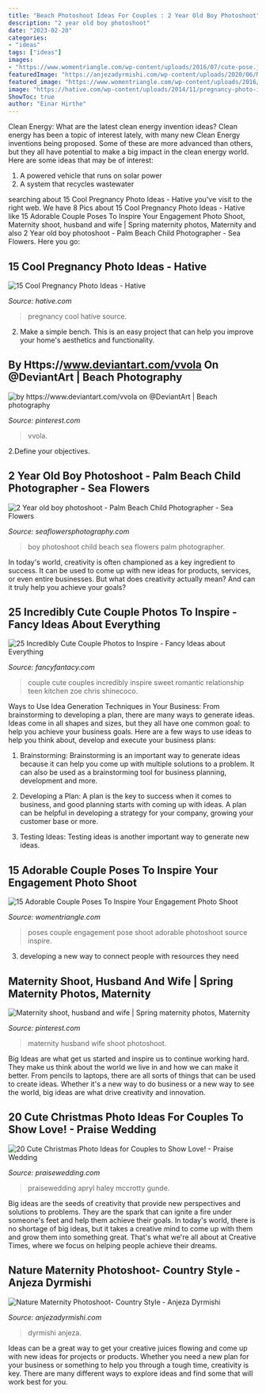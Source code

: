```yaml
---
title: "Beach Photoshoot Ideas For Couples : 2 Year Old Boy Photoshoot"
description: "2 year old boy photoshoot"
date: "2023-02-20"
categories:
- "ideas"
tags: ["ideas"]
images:
- "https://www.womentriangle.com/wp-content/uploads/2016/07/cute-pose.jpg"
featuredImage: "https://anjezadyrmishi.com/wp-content/uploads/2020/06/Mother-to-be-posing-in-nature-scaled.gif"
featured_image: "https://www.womentriangle.com/wp-content/uploads/2016/07/cute-pose.jpg"
image: "https://hative.com/wp-content/uploads/2014/11/pregnancy-photo-ideas/5-cool-pregnancy-photo-ideas.jpg"
ShowToc: true
author: "Einar Hirthe"
---
```



Clean Energy: What are the latest clean energy invention ideas?
Clean energy has been a topic of interest lately, with many new Clean Energy inventions being proposed. Some of these are more advanced than others, but they all have potential to make a big impact in the clean energy world. Here are some ideas that may be of interest: 
1. A powered vehicle that runs on solar power 
2. A system that recycles wastewater 

	

		
searching about 15 Cool Pregnancy Photo Ideas - Hative you've visit to the right web. We have 8 Pics about 15 Cool Pregnancy Photo Ideas - Hative like 15 Adorable Couple Poses To Inspire Your Engagement Photo Shoot, Maternity shoot, husband and wife | Spring maternity photos, Maternity and also 2 Year old boy photoshoot - Palm Beach Child Photographer - Sea Flowers. Here you go:
		
    
## 15 Cool Pregnancy Photo Ideas - Hative

<img loading=lazy src="https://hative.com/wp-content/uploads/2014/11/pregnancy-photo-ideas/5-cool-pregnancy-photo-ideas.jpg" onerror="this.onerror=null;this.src='https://tse1.mm.bing.net/th?id=OIP.afOQ9INkTX-N4ExvpyYeAwHaLH&amp;pid=15.1';" alt="15 Cool Pregnancy Photo Ideas - Hative">

_Source: hative.com_

>pregnancy cool hative source. 

	

2. Make a simple bench. This is an easy project that can help you improve your home's aesthetics and functionality. 

    
## By Https://www.deviantart.com/vvola On @DeviantArt | Beach Photography

<img loading=lazy src="https://i.pinimg.com/736x/b2/0b/e0/b20be053d2cd9aef4d7cddefdb270451.jpg" onerror="this.onerror=null;this.src='https://tse1.mm.bing.net/th?id=OIP.uyIfJgP7Tn3p-7VOuhgMAAHaLK&amp;pid=15.1';" alt="by https://www.deviantart.com/vvola on @DeviantArt | Beach photography">

_Source: pinterest.com_

>vvola. 

	

2.Define your objectives.

    
## 2 Year Old Boy Photoshoot - Palm Beach Child Photographer - Sea Flowers

<img loading=lazy src="http://seaflowersphotography.com/wp-content/uploads/2018/07/EV3A3349-copy.jpg" onerror="this.onerror=null;this.src='https://tse1.mm.bing.net/th?id=OIP.WrC-AugR92oXvt86f0TLTwHaE7&amp;pid=15.1';" alt="2 Year old boy photoshoot - Palm Beach Child Photographer - Sea Flowers">

_Source: seaflowersphotography.com_

>boy photoshoot child beach sea flowers palm photographer. 

	

In today's world, creativity is often championed as a key ingredient to success. It can be used to come up with new ideas for products, services, or even entire businesses. But what does creativity actually mean? And can it truly help you achieve your goals?

    
## 25 Incredibly Cute Couple Photos To Inspire - Fancy Ideas About Everything

<img loading=lazy src="https://fancyfantacy.com/wp-content/uploads/2020/05/Incredibly-Cute-Couple-Photos-to-Inspire-15.jpg" onerror="this.onerror=null;this.src='https://tse2.mm.bing.net/th?id=OIP.7LmN67R1VlAPi79Ttmx_hAAAAA&amp;pid=15.1';" alt="25 Incredibly Cute Couple Photos to Inspire - Fancy Ideas about Everything">

_Source: fancyfantacy.com_

>couple cute couples incredibly inspire sweet romantic relationship teen kitchen zoe chris shinecoco. 

	

Ways to Use Idea Generation Techniques in Your Business: From brainstorming to developing a plan, there are many ways to generate ideas.
Ideas come in all shapes and sizes, but they all have one common goal: to help you achieve your business goals. Here are a few ways to use ideas to help you think about, develop and execute your business plans:
1. Brainstorming: Brainstorming is an important way to generate ideas because it can help you come up with multiple solutions to a problem. It can also be used as a brainstorming tool for business planning, development and more.

2. Developing a Plan: A plan is the key to success when it comes to business, and good planning starts with coming up with ideas. A plan can be helpful in developing a strategy for your company, growing your customer base or more.

3. Testing Ideas: Testing ideas is another important way to generate new ideas.

    
## 15 Adorable Couple Poses To Inspire Your Engagement Photo Shoot

<img loading=lazy src="https://www.womentriangle.com/wp-content/uploads/2016/07/cute-pose.jpg" onerror="this.onerror=null;this.src='https://tse3.mm.bing.net/th?id=OIP.3AM8eU0WmWiVA57okBvXmQHaLK&amp;pid=15.1';" alt="15 Adorable Couple Poses To Inspire Your Engagement Photo Shoot">

_Source: womentriangle.com_

>poses couple engagement pose shoot adorable photoshoot source inspire. 

	

3. developing a new way to connect people with resources they need 

    
## Maternity Shoot, Husband And Wife | Spring Maternity Photos, Maternity

<img loading=lazy src="https://i.pinimg.com/736x/37/49/39/3749399676fc3bd0e50c48cefa4a4dc2--maternity-shoots-maternity-pictures.jpg" onerror="this.onerror=null;this.src='https://tse4.mm.bing.net/th?id=OIP.B1V0pomAEDbUW9mVLKMImQHaLH&amp;pid=15.1';" alt="Maternity shoot, husband and wife | Spring maternity photos, Maternity">

_Source: pinterest.com_

>maternity husband wife shoot photoshoot. 

	

Big Ideas are what get us started and inspire us to continue working hard. They make us think about the world we live in and how we can make it better. From pencils to laptops, there are all sorts of things that can be used to create ideas. Whether it's a new way to do business or a new way to see the world, big ideas are what drive creativity and innovation.

    
## 20 Cute Christmas Photo Ideas For Couples To Show Love! - Praise Wedding

<img loading=lazy src="https://www.praisewedding.com/wp-content/uploads/2014/12/christmaslover03-lights.jpg" onerror="this.onerror=null;this.src='https://tse4.mm.bing.net/th?id=OIP.PRfEUpryXrZCplv3Y1nXygHaPe&amp;pid=15.1';" alt="20 Cute Christmas Photo Ideas for Couples to Show Love! - Praise Wedding">

_Source: praisewedding.com_

>praisewedding apryl haley mccrotty gunde. 

	

Big ideas are the seeds of creativity that provide new perspectives and solutions to problems. They are the spark that can ignite a fire under someone's feet and help them achieve their goals. In today's world, there is no shortage of big ideas, but it takes a creative mind to come up with them and grow them into something great. That's what we're all about at Creative Times, where we focus on helping people achieve their dreams.

    
## Nature Maternity Photoshoot- Country Style - Anjeza Dyrmishi

<img loading=lazy src="https://anjezadyrmishi.com/wp-content/uploads/2020/06/Mother-to-be-posing-in-nature-scaled.gif" onerror="this.onerror=null;this.src='https://tse2.mm.bing.net/th?id=OIP.W7lwxb4oYgdWfWYndeoJrAHaLG&amp;pid=15.1';" alt="Nature Maternity Photoshoot- Country Style - Anjeza Dyrmishi">

_Source: anjezadyrmishi.com_

>dyrmishi anjeza. 

	

Ideas can be a great way to get your creative juices flowing and come up with new ideas for projects or products. Whether you need a new plan for your business or something to help you through a tough time, creativity is key. There are many different ways to explore ideas and find some that will work best for you.


